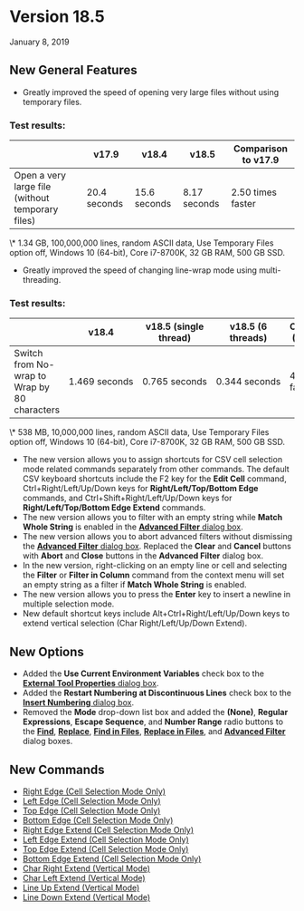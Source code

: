 # Version 18.5

January 8, 2019

## New General Features

- Greatly improved the speed of opening very large files without using temporary files.

### Test results:

|  | v17.9 | v18.4 | v18.5 | Comparison to v17.9 |
| --- | --- | --- | --- | --- |
| Open a very large file (without temporary files) | 20.4 seconds | 15.6 seconds | 8.17 seconds | 2.50 times faster |

\\* 1.34 GB, 100,000,000 lines, random ASCII data, Use Temporary Files option off, Windows 10 (64-bit), Core i7-8700K, 32 GB RAM, 500 GB SSD.

- Greatly improved the speed of changing line-wrap mode using multi-threading.

### Test results:

|  | v18.4 | v18.5 (single thread) | v18.5 (6 threads) | Comparison (6 threads) |
| --- | --- | --- | --- | --- |
| Switch from No-wrap to Wrap by 80 characters | 1.469 seconds | 0.765 seconds | 0.344 seconds | 4.27 times faster |

\\* 538 MB, 10,000,000 lines, random ASCII data, Use Temporary Files option off, Windows 10 (64-bit), Core i7-8700K, 32 GB RAM, 500 GB SSD.

- The new version allows you to assign shortcuts for CSV cell selection mode related commands separately from other commands. The default CSV keyboard shortcuts include the F2 key for the **Edit Cell** command, Ctrl+Right/Left/Up/Down keys for **Right/Left/Top/Bottom Edge** commands, and Ctrl+Shift+Right/Left/Up/Down keys for **Right/Left/Top/Bottom Edge Extend** commands.
- The new version allows you to filter with an empty string while **Match Whole String** is enabled in the [**Advanced Filter** dialog box](../dlg/advanced_filter/index).
- The new version allows you to abort advanced filters without dismissing the [**Advanced Filter** dialog box](../dlg/advanced_filter/index). Replaced the **Clear** and **Cancel** buttons with **Abort** and **Close** buttons in the **Advanced Filter** dialog box.
- In the new version, right-clicking on an empty line or cell and selecting the **Filter** or **Filter in Column** command from the context menu will set an empty string as a filter if **Match Whole String** is enabled.
- The new version allows you to press the **Enter** key to insert a newline in multiple selection mode.
- New default shortcut keys include Alt+Ctrl+Right/Left/Up/Down keys to extend vertical selection (Char Right/Left/Up/Down Extend).

## New Options

- Added the **Use Current Environment Variables** check box to the [**External Tool Properties** dialog box](../dlg/tools/properties/index).
- Added the **Restart Numbering at Discontinuous Lines** check box to the [**Insert Numbering** dialog box](../dlg/insert_numbering/index).
- Removed the **Mode** drop-down list box and added the **(None)**, **Regular Expressions**, **Escape Sequence**, and **Number Range** radio buttons to the [**Find**](../dlg/find/index), [**Replace**](../dlg/replace/index), [**Find in Files**](../dlg/find_in_files/index), [**Replace in Files**](../dlg/replace_in_files/index), and [**Advanced Filter**](../dlg/advanced_filter/index) dialog boxes.

## New Commands

- [Right Edge (Cell Selection Mode Only)](../cmd/csv/right_edge)
- [Left Edge (Cell Selection Mode Only)](../cmd/csv/left_edge)
- [Top Edge (Cell Selection Mode Only)](../cmd/csv/top_edge)
- [Bottom Edge (Cell Selection Mode Only)](../cmd/csv/bottom_edge)
- [Right Edge Extend (Cell Selection Mode Only)](../cmd/csv/shift_right_edge)
- [Left Edge Extend (Cell Selection Mode Only)](../cmd/csv/shift_left_edge)
- [Top Edge Extend (Cell Selection Mode Only)](../cmd/csv/shift_top_edge)
- [Bottom Edge Extend (Cell Selection Mode Only)](../cmd/csv/shift_bottom_edge)
- [Char Right Extend (Vertical Mode)](../cmd/edit/box_extend_right)
- [Char Left Extend (Vertical Mode)](../cmd/edit/box_extend_left)
- [Line Up Extend (Vertical Mode)](../cmd/edit/box_extend_up)
- [Line Down Extend (Vertical Mode)](../cmd/edit/box_extend_down)
